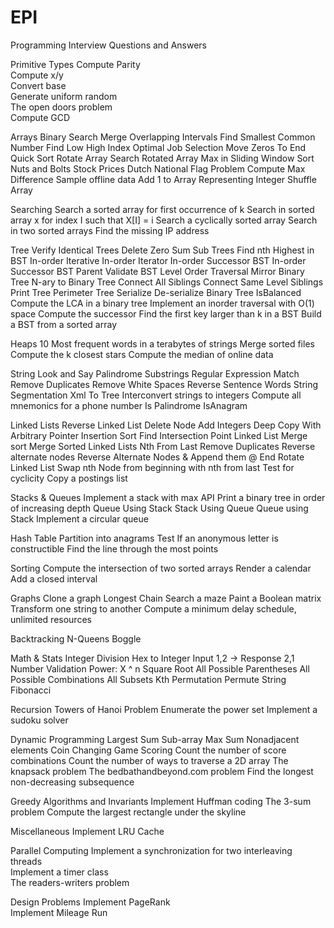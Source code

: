 EPI
===

Programming Interview Questions and Answers

Primitive Types 
Compute Parity  
Compute x/y   
Convert base  
Generate uniform random   
The open doors problem  
Compute GCD  
 
Arrays 
Binary Search 
Merge Overlapping Intervals 
Find Smallest Common Number 
Find Low High Index 
Optimal Job Selection 
Move Zeros To End 
Quick Sort 
Rotate Array 
Search Rotated Array 
Max in Sliding Window 
Sort Nuts and Bolts 
Stock Prices 
Dutch National Flag Problem 
Compute Max Difference 
Sample offline data 
Add 1 to Array Representing Integer 
Shuffle Array 
 
Searching 
Search a sorted array for first occurrence of k 
Search in sorted array x for index I such that X[I] = i 
Search a cyclically sorted array 
Search in two sorted arrays 
Find the missing IP address 
 
Tree 
Verify Identical Trees 
Delete Zero Sum Sub Trees 
Find nth Highest in BST 
In-order Iterative 
In-order Iterator 
In-order Successor BST 
In-order Successor BST Parent 
Validate BST 
Level Order Traversal 
Mirror Binary Tree 
N-ary to Binary Tree 
Connect All Siblings 
Connect Same Level Siblings 
Print Tree Perimeter 
Tree Serialize De-serialize 
Binary Tree IsBalanced 
Compute the LCA in a binary tree 
Implement an inorder traversal with O(1) space 
Compute the successor 
Find the first key larger than k in a BST 
Build a BST from a sorted array 
 
Heaps 
10 Most frequent words in a terabytes of strings 
Merge sorted files 
Compute the k closest stars 
Compute the median of online data 
 
String 
Look and Say 
Palindrome Substrings 
Regular Expression Match 
Remove Duplicates 
Remove White Spaces 
Reverse Sentence Words 
String Segmentation 
Xml To Tree 
Interconvert strings to integers 
Compute all mnemonics for a phone number 
Is Palindrome 
IsAnagram 
 
Linked Lists 
Reverse Linked List 
Delete Node 
Add Integers 
Deep Copy With Arbitrary Pointer 
Insertion Sort 
Find Intersection Point 
Linked List Merge sort 
Merge Sorted Linked Lists 
Nth From Last 
Remove Duplicates 
Reverse alternate nodes 
Reverse Alternate Nodes & Append them @ End 
Rotate Linked List 
Swap nth Node from beginning with nth from last 
Test for cyclicity 
Copy a postings list 
 
Stacks & Queues 
Implement a stack with max API 
Print a binary tree in order of increasing depth 
Queue Using Stack 
Stack Using Queue 
Queue using Stack 
Implement a circular queue 
 
Hash Table 
Partition into anagrams 
Test If an anonymous letter is constructible 
Find the line through the most points 
 
Sorting 
Compute the intersection of two sorted arrays 
Render a calendar 
Add a closed interval 
 
Graphs 
Clone a graph 
Longest Chain 
Search a maze 
Paint a Boolean matrix 
Transform one string to another 
Compute a minimum delay schedule, unlimited resources 
 
Backtracking 
N-Queens 
Boggle 
 
Math & Stats 
Integer Division 
Hex to Integer 
Input 1,2 -> Response 2,1 
Number Validation 
Power: X ^ n 
Square Root 
All Possible Parentheses 
All Possible Combinations 
All Subsets 
Kth Permutation 
Permute String 
Fibonacci 
 
Recursion 
Towers of Hanoi Problem 
Enumerate the power set 
Implement a sudoku solver 
 
Dynamic Programming 
Largest Sum Sub-array 
Max Sum Nonadjacent elements 
Coin Changing 
Game Scoring 
Count the number of score combinations 
Count the number of ways to traverse a 2D array 
The knapsack problem 
The bedbathandbeyond.com problem 
Find the longest non-decreasing subsequence 
 
Greedy Algorithms and Invariants 
Implement Huffman coding 
The 3-sum problem 
Compute the largest rectangle under the skyline 
 
Miscellaneous 
Implement LRU Cache 
 
Parallel Computing 
Implement a synchronization for two interleaving threads  
Implement a timer class  
The readers-writers problem 
 
Design Problems 
Implement PageRank  
Implement Mileage Run 
